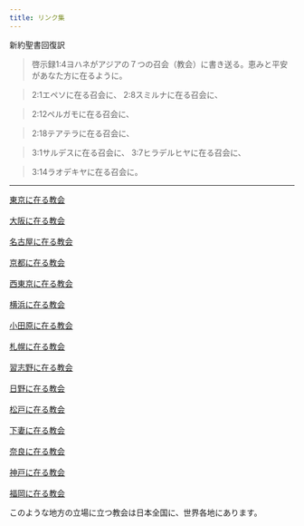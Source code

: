 ```yaml
---
title: リンク集
---
```


新約聖書回復訳　

> 啓示録1:4ヨハネがアジアの７つの召会（教会）に書き送る。恵みと平安があなた方に在るように。

> 2:1エペソに在る召会に、 2:8スミルナに在る召会に、 

> 2:12ペルガモに在る召会に、 

>2:18テアテラに在る召会に、

>  3:1サルデスに在る召会に、 
> 3:7ヒラデルヒヤに在る召会に、 

> 3:14ラオデキヤに在る召会に。　
 ------
 
<p><a href="http://www.church-in-tokyo.com/" class="linkthumb" target="new">東京に在る教会</a><BR />
      <br />
      <a href="http://www.church-in-osaka.com/" class="linkthumb" target="new">大阪に在る教会</a><BR />
      <br />
      <a href="http://www.church-in-nagoya.org/" class="linkthumb" target="new">名古屋に在る教会</a><BR />
      <br />
      <a href="http://www.church-in-kyoto.com/" class="linkthumb" target="new">京都に在る教会</a><BR />
      <br />
      <a href="http://church-in-nishitokyo.info/" class="linkthumb" target="new">西東京に在る教会</a><BR />
      <br />
      <a href="http://www001.upp.so-net.ne.jp/church_yokohama/" class="linkthumb" target="new">横浜に在る教会</a><BR />
      <br />
      <a href="http://www.church-in-odawara.org/" class="linkthumb" target="new">小田原に在る教会</a><BR />
      <br />
      <a href="http://www.church-in-sapporo.com/" class="linkthumb" target="new">札幌に在る教会</a><br />
      <br />
      <a href="http://www.church-in-narashino.org/" class="linkthumb" target="new">習志野に在る教会</a><BR />
      <br />
      <a href="http://www.church-in-hino.org/" class="linkthumb" target="new">日野に在る教会</a><BR />
      <br />
      <a href="http://www.church-in-matsudo.jp/" class="linkthumb" target="new">松戸に在る教会<BR />
      </a><br />
      <a href="http://www.church-in-shimotsuma.com/" class="linkthumb" target="new">下妻に在る教会</a><BR />
      <br />
      <a href="http://newcreate.dee.cc/church-in-nara/aboutchurch.htm" class="linkthumb" target="new">奈良に在る教会<BR />
      </a><br />
      <a href="http://www.church-in-kobe.com/" class="linkthumb" target="new">神戸に在る教会</a><BR />
      <br />
      <a href="http://www.church-in-fukuoka.com/" class="linkthumb" target="new">福岡に在る教会</a>


 
このような地方の立場に立つ教会は日本全国に、世界各地にあります。